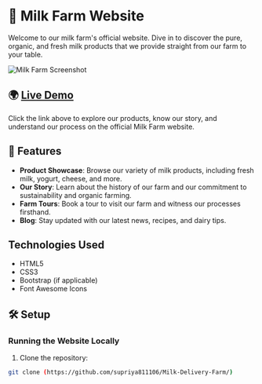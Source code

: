 # 🐄 Milk Farm Website

Welcome to our milk farm's official website. Dive in to discover the pure, organic, and fresh milk products that we provide straight from our farm to your table.

![Milk Farm Screenshot](path-to-screenshot-image-of-milk-farm-website.png)

## 🌍 [Live Demo](https://my-milk-farm.netlify.app/)

Click the link above to explore our products, know our story, and understand our process on the official Milk Farm website.

## 🔧 Features

- **Product Showcase**: Browse our variety of milk products, including fresh milk, yogurt, cheese, and more.
- **Our Story**: Learn about the history of our farm and our commitment to sustainability and organic farming.
- **Farm Tours**: Book a tour to visit our farm and witness our processes firsthand.
- **Blog**: Stay updated with our latest news, recipes, and dairy tips.

## Technologies Used

- HTML5
- CSS3
- Bootstrap (if applicable)
- Font Awesome Icons

## 🛠️ Setup

### Running the Website Locally

1. Clone the repository:
```bash
git clone (https://github.com/supriya811106/Milk-Delivery-Farm/)
